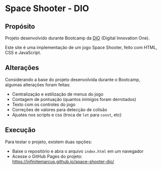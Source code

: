 # Space Shooter - DIO

## Propósito

Projeto desenvolvido durante Bootcamp da [DIO](https://www.dio.me/sign-in) (Digital Innovation One).

Este site é uma implementação de um jogo Space Shooter, feito com HTML, CSS e JavaScript.

## Alterações

Considerando a base do projeto desenvolvida durante o Bootcamp, algumas alterações foram feitas:
- Centralização e estilização de menus do jogo
- Contagem de pontuação (quantos inimigos foram derrotados)
- Texto com os controles do jogo
- Correções de valores para detecção de colisão
- Ajustes nos scripts e css (troca de `let` para `const`, etc)

## Execução

Para testar o projeto, existem duas opções:
- Baixe o repositório e abra o arquivo `index.html` em um navegador
- Acesse o GitHub Pages do projeto: https://infinitemarcus.github.io/space-shooter-dio/
